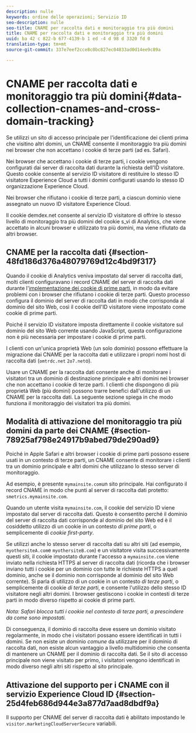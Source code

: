 ```yaml
---
description: nulle
keywords: ordine delle operazioni; Servizio ID
seo-description: nulle
seo-title: CNAME per raccolta dati e monitoraggio tra più domini
title: CNAME per raccolta dati e monitoraggio tra più domini
uuid: ba 42 c 822-b 677-4139-b 1 ed -4 d 98 d 3320 fd 0
translation-type: tm+mt
source-git-commit: 337e7eef2cce8c0bc827ec04833ad0d14ee9c89a

---
```



# CNAME per raccolta dati e monitoraggio tra più domini{#data-collection-cnames-and-cross-domain-tracking}

Se utilizzi un sito di accesso principale per l&#39;identificazione dei clienti prima che visitino altri domini, un CNAME consente il monitoraggio tra più domini nei browser che non accettano i cookie di terze parti (ad es. Safari).

Nei browser che accettano i cookie di terze parti, i cookie vengono configurati dai server di raccolta dati durante la richiesta dell&#39;ID visitatore. Questo cookie consente al servizio ID visitatore di restituire lo stesso ID visitatore Experience Cloud a tutti i domini configurati usando lo stesso ID organizzazione Experience Cloud.

Nei browser che rifiutano i cookie di terze parti, a ciascun dominio viene assegnato un nuovo ID visitatore Experience Cloud.

Il cookie demdex.net consente al servizio ID visitatore di offrire lo stesso livello di monitoraggio tra più domini del cookie s_vi di Analytics, che viene accettato in alcuni browser e utilizzato tra più domini, ma viene rifiutato da altri browser.

## CNAME per la raccolta dati {#section-48fd186d376a48079769d12c4bd9f317}

Quando il cookie di Analytics veniva impostato dal server di raccolta dati, molti clienti configuravano i record CNAME del server di raccolta dati durante l&#39;[implementazione dei cookie di prime parti](https://marketing.adobe.com/resources/help/en_US/whitepapers/first_party_cookies/), in modo da evitare problemi con i browser che rifiutano i cookie di terze parti. Questo processo configura il dominio del server di raccolta dati in modo che corrisponda al dominio del sito Web, così il cookie dell&#39;ID visitatore viene impostato come cookie di prime parti.

Poiché il servizio ID visitatore imposta direttamente il cookie visitatore sul dominio del sito Web corrente usando JavaScript, questa configurazione non è più necessaria per impostare i cookie di prime parti.

I clienti con un&#39;unica proprietà Web (un solo dominio) possono effettuare la migrazione dai CNAME per la raccolta dati e utilizzare i propri nomi host di raccolta dati (`omtrdc.net` `2o7.net`o).

Usare un CNAME per la raccolta dati consente anche di monitorare i visitatori tra un dominio di destinazione principale e altri domini nei browser che non accettano i cookie di terze parti. I clienti che dispongono di più proprietà Web (più domini) possono trarre benefici dall&#39;utilizzo di un CNAME per la raccolta dati. La seguente sezione spiega in che modo funziona il monitoraggio dei visitatori tra più domini.

## Modalità di attivazione del monitoraggio tra più domini da parte dei CNAME {#section-78925af798e24917b9abed79de290ad9}

Poiché in Apple Safari e altri browser i cookie di prime parti possono essere usati in un contesto di terze parti, un CNAME consente di monitorare i clienti tra un dominio principale e altri domini che utilizzano lo stesso server di monitoraggio.

Ad esempio, è presente `mymainsite.com`un sito principale. Hai configurato il record CNAME in modo che punti al server di raccolta dati protetto: `smetrics.mymainsite.com`.

Quando un utente visita `mymainsite.com`, il cookie del servizio ID viene impostato dal server di raccolta dati. Questo è consentito perché il dominio del server di raccolta dati corrisponde al dominio del sito Web ed è il cosiddetto utilizzo di un cookie in un contesto *di prime parti*, o semplicemente di *cookie first-party*.

Se utilizzi anche lo stesso server di raccolta dati su altri siti (ad esempio, `myothersiteA.com`e `myothersiteB.com`) e un visitatore visita successivamente questi siti, il cookie impostato durante l&#39;accesso a `mymainsite.com` viene inviato nella richiesta HTTPS al server di raccolta dati (ricorda che i browser inviano tutti i cookie per un dominio con tutte le richieste HTTPS a quel dominio, anche se il dominio non corrisponde al dominio del sito Web corrente). Si parla di utilizzo di un cookie in un contesto *di terze parti*, o semplicemente di cookie *di terze parti*, e consente l&#39;utilizzo dello stesso ID visitatore negli altri domini. I browser gestiscono i cookie in contesti di terze parti in modo diverso rispetto ai cookie di prime parti.

*Nota: Safari blocca tutti i cookie nel contesto di terze parti, a prescindere da come sono impostati.*

Di conseguenza, il dominio di raccolta deve essere un dominio visitato regolarmente, in modo che i visitatori possano essere identificati in tutti i domini. Se non esiste un dominio *comune* da utilizzare per il dominio di raccolta dati, non esiste alcun vantaggio a livello multidominio che consenta di mantenere un CNAME per il dominio di raccolta dati. Se il sito di accesso principale non viene visitato per primo, i visitatori vengono identificati in modo diverso negli altri siti rispetto al sito principale.

## Attivazione del supporto per i CNAME con il servizio Experience Cloud ID {#section-25d4feb686d944e3a877d7aad8dbdf9a}

Il supporto per CNAME del server di raccolta dati è abilitato impostando le `visitor.marketingCloudServerSecure` variabili.
